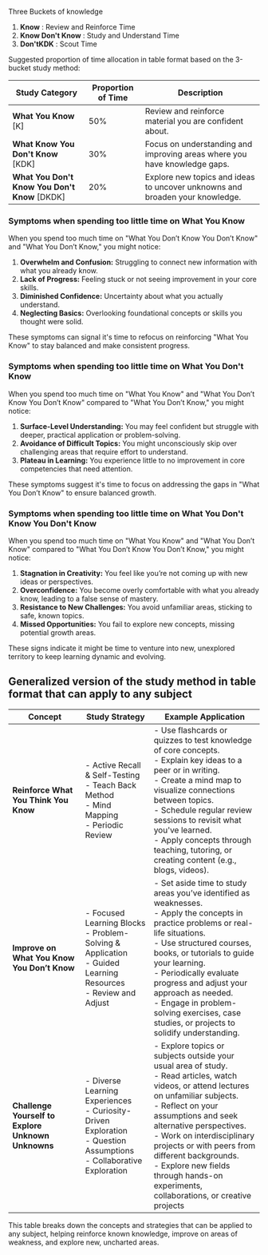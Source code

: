 Three Buckets of knowledge 
1. **Know** : Review and Reinforce Time
2. **Know Don't Know** : Study and Understand Time
3. **Don'tKDK** : Scout Time

Suggested proportion of time allocation in table format based on the 3-bucket study method:

| **Study Category**                          | **Proportion of Time** | **Description**                                                                 |
|---------------------------------------------|------------------------|---------------------------------------------------------------------------------|
| **What You Know**  [K]                         | 50%                    | Review and reinforce material you are confident about.                          |
| **What Know You Don't Know**    [KDK]                 | 30%                    | Focus on understanding and improving areas where you have knowledge gaps.       |
| **What You Don't Know You Don't Know** [DKDK]      | 20%                    | Explore new topics and ideas to uncover unknowns and broaden your knowledge.    |



### Symptoms when spending too little time on  **What You Know**
When you spend too much time on "What You Don’t Know You Don’t Know" and "What You Don’t Know," you might notice:

1. **Overwhelm and Confusion:** Struggling to connect new information with what you already know.
2. **Lack of Progress:** Feeling stuck or not seeing improvement in your core skills.
3. **Diminished Confidence:** Uncertainty about what you actually understand.
4. **Neglecting Basics:** Overlooking foundational concepts or skills you thought were solid.

These symptoms can signal it's time to refocus on reinforcing "What You Know" to stay balanced and make consistent progress.


### Symptoms when spending too little time on  **What You Don't Know**
When you spend too much time on "What You Know" and "What You Don’t Know You Don’t Know" compared to "What You Don’t Know," you might notice:

1. **Surface-Level Understanding:** You may feel confident but struggle with deeper, practical application or problem-solving.
2. **Avoidance of Difficult Topics:** You might unconsciously skip over challenging areas that require effort to understand.
3. **Plateau in Learning:** You experience little to no improvement in core competencies that need attention.

These symptoms suggest it's time to focus on addressing the gaps in "What You Don’t Know" to ensure balanced growth.


### Symptoms when spending too little time on  **What You Don't Know You Don't Know**
When you spend too much time on "What You Know" and "What You Don’t Know" compared to "What You Don’t Know You Don’t Know," you might notice:

1. **Stagnation in Creativity:** You feel like you’re not coming up with new ideas or perspectives.
2. **Overconfidence:** You become overly comfortable with what you already know, leading to a false sense of mastery.
3. **Resistance to New Challenges:** You avoid unfamiliar areas, sticking to safe, known topics.
4. **Missed Opportunities:** You fail to explore new concepts, missing potential growth areas.

These signs indicate it might be time to venture into new, unexplored territory to keep learning dynamic and evolving.



## Generalized version of the study method in table format that can apply to any subject


| **Concept**                              | **Study Strategy**                                                                 | **Example Application**                                                                                     |
|-------------------------------------------|------------------------------------------------------------------------------------|------------------------------------------------------------------------------------------------------------|
| **Reinforce What You Think You Know**     | - Active Recall & Self-Testing<br> - Teach Back Method<br> - Mind Mapping<br> - Periodic Review | - Use flashcards or quizzes to test knowledge of core concepts.<br> - Explain key ideas to a peer or in writing.<br> - Create a mind map to visualize connections between topics.<br> - Schedule regular review sessions to revisit what you've learned. <br> - Apply concepts through teaching, tutoring, or creating content (e.g., blogs, videos). |
| **Improve on What You Know You Don’t Know** | - Focused Learning Blocks<br> - Problem-Solving & Application<br> - Guided Learning Resources<br> - Review and Adjust | - Set aside time to study areas you’ve identified as weaknesses.<br> - Apply the concepts in practice problems or real-life situations.<br> - Use structured courses, books, or tutorials to guide your learning.<br> - Periodically evaluate progress and adjust your approach as needed. <br> - Engage in problem-solving exercises, case studies, or projects to solidify understanding.|
| **Challenge Yourself to Explore Unknown Unknowns** | - Diverse Learning Experiences<br> - Curiosity-Driven Exploration<br> - Question Assumptions<br> - Collaborative Exploration | - Explore topics or subjects outside your usual area of study.<br> - Read articles, watch videos, or attend lectures on unfamiliar subjects.<br> - Reflect on your assumptions and seek alternative perspectives.<br> - Work on interdisciplinary projects or with peers from different backgrounds. <br> - Explore new fields through hands-on experiments, collaborations, or creative projects|

This table breaks down the concepts and strategies that can be applied to any subject, helping reinforce known knowledge, improve on areas of weakness, and explore new, uncharted areas.
